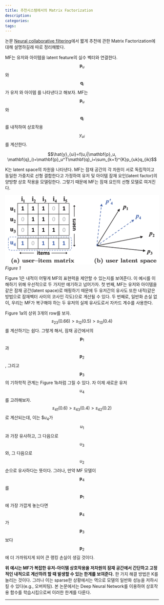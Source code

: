 ```yaml
---
title: 추천시스템에서의 Matrix Factorization
description:
categories:
tags:
---
```


논문 [Neural collaborative filtering](https://scholar.google.com/scholar_url?url=https://dl.acm.org/doi/abs/10.1145/3038912.3052569&hl=ko&sa=T&oi=gsb&ct=res&cd=0&d=10512556053489171897&ei=cfLpZOaVLO-K6rQP0JaGmAc&scisig=AFWwaea7W94dEnHbLQdaVDdt7Lzf)에서 짧게 추천에 관한 Matrix Factorization에 대해 설명하길래 따로 정리해봤다.


MF는 유저와 아이템을 latent feature의 실수 벡터와 연결한다. $$\mathbf{p}_u$$와 $$\mathbf{q}_i$$가 유저 와 아이템 를 나타낸다고 해보자. MF는 $$\mathbf{p}_u$$와 $$\mathbf{q}_i$$를 내적하여 상호작용 $$y_{ui}$$를 계산한다.

$$\hat{y}_{ui}=f(u,i|\mathbf{p}_u, \mathbf{q}_i)=\mathbf{p}_u^T\mathbf{q}_i=\sum_{k=1}^{K}p_{uk}q_{ik}$$

K는 latent space의 차원을 나타낸다. MF는 잠재 공간의 각 차원이 서로 독립적이고 동일한 가중치로 선형 결합한다고 가정하여 유저 및 아이템 잠재 요인(latent factor)의 양방향 상호 작용을 모델링한다. 그렇기 때문에 MF는 잠재 요인의 선형 모델로 여겨진다.

![0](/assets/images/mf_matrix_vector.png)*Figure 1*

Figure 1은 내적이 어떻게 MF의 표현력을 제안할 수 있는지를 보여준다. 이 예시를 이해하기 위해 우선적으로 두 가지만 얘기하고 넘어가자. 첫 번째, MF는 유저와 아이템을 같은 잠재 공간(latent space)로 매핑하기 때문에 두 유저간의 유사도 또한 내적(같은 방법으로 잠재벡터 사이의 코사인 각도)으로 계산될 수 있다. 두 번째로, 일반화 손실 없이, 우리는 MF가 복구해야 하는 두 유저의 실제 유사도로서 자카드 계수를 사용한다.

Figure 1a의 상위 3개의 row를 보자. $$s_{23}(0.66) > s_{12}(0.5) > s_{13}(0.4)$$를 계산하기는 쉽다. 
그렇게 해서, 잠재 공간에서의 $$\mathbf{p}_1$$과 $$\mathbf{p}_2$$ , 그리고 $$\mathbf{p}_3$$의 기하학적 관계는 Figure 1b처럼 그릴 수 있다. 
자 이제 새로운 유저 $$u_4$$를 고려해보자. 
$$s_{41}(0.6) > s_{43}(0.4) > s_{42}(0.2)$$로 계산되는데, 이는 $$u_4$가 $$u_1$$과 가장 유사하고, 그 다음으로 $$u_3$$와, 그 다음으로  $$u_2$$순으로 유사하다는 뜻이다. 
그러나, 만약 MF 모델이 $$\mathbf{p}_4$$를 $$\mathbf{p}_1$$에 가장 가깝게 놓는다면 $$\mathbf{p}_4$$가 $$\mathbf{p}_3$$보다 $$\mathbf{p}_2$$에 더 가까워지게 되어 큰 랭킹 손실이 생길 것이다.

**위 예시는 MF가 복잡한 유저-아이템 상호작용을 저차원의 잠재 공간에서 간단하고 고정적인 내적으로 계산하려 할 때 발생할 수 있는 한계를 보여준다.** 한 가지 해결 방법은 K를 늘리는 것이다. 그러나 이는 sparse한 상황에서는 역으로 모델의 일반화 성능을 저하시킬 수 있다(e.g., 오버피팅). 본 논문에서는 Deep Neural Network를 이용하여 상호작용 함수를 학습시킴으로써 이러한 한계를 다룬다.

---

